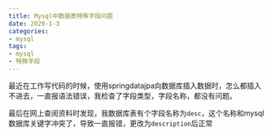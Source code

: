 ```yaml
---
title: Mysql中数据表特殊字段问题
date: 2020-1-3
categories:
- mysql
tags:
- mysql
- 特殊字段
---
```


最近在工作写代码的时候，使用springdatajpa向数据库插入数据时，怎么都插入不进去，一直报语法错误，我检查了字段类型，字段名称，都没有问题。

最后在网上查阅资料时发现，我数据库表有个字段名称为`desc`，这个名称和mysql数据库关键字冲突了，导致一直报错，更改为`description`后正常